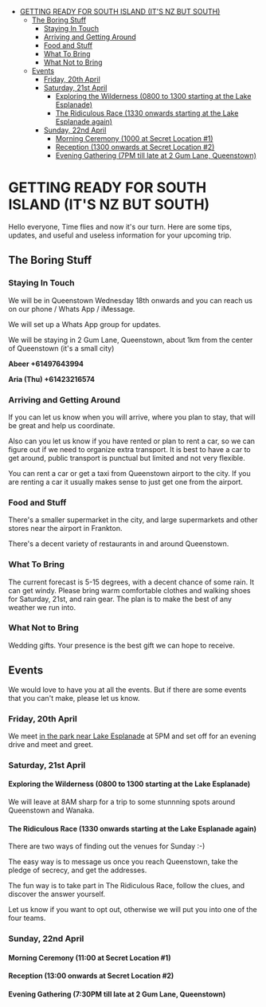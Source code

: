 <!-- TOC depthFrom:1 depthTo:6 withLinks:1 updateOnSave:1 orderedList:0 -->

- [GETTING READY FOR SOUTH ISLAND (IT'S NZ BUT SOUTH)](#getting-ready-for-south-island-its-nz-but-south)
	- [The Boring Stuff](#the-boring-stuff)
		- [Staying In Touch](#staying-in-touch)
		- [Arriving and Getting Around](#arriving-and-getting-around)
		- [Food and Stuff](#food-and-stuff)
		- [What To Bring](#what-to-bring)
		- [What Not to Bring](#what-not-to-bring)
	- [Events](#events)
		- [Friday, 20th April](#friday-20th-april)
		- [Saturday, 21st April](#saturday-21st-april)
			- [Exploring the Wilderness (0800 to 1300 starting at the Lake Esplanade)](#exploring-the-wilderness-0800-to-1300-starting-at-the-lake-esplanade)
			- [The Ridiculous Race (1330 onwards starting at the Lake Esplanade again)](#the-ridiculous-race-1330-onwards-starting-at-the-lake-esplanade-again)
		- [Sunday, 22nd April](#sunday-22nd-april)
			- [Morning Ceremony (1000 at Secret Location #1)](#morning-ceremony-1000-at-secret-location-1)
			- [Reception (1300 onwards at Secret Location #2)](#reception-1300-onwards-at-secret-location-2)
			- [Evening Gathering (7PM till late at 2 Gum Lane, Queenstown)](#evening-gathering-7pm-till-late-at-2-gum-lane-queenstown)

<!-- /TOC -->

# GETTING READY FOR SOUTH ISLAND (IT'S NZ BUT SOUTH)

Hello everyone,
Time flies and now it's our turn. Here are some tips, updates, and useful and useless information for your upcoming trip.

## The Boring Stuff

### Staying In Touch

We will be in Queenstown Wednesday 18th onwards and you can reach us on our phone / Whats App / iMessage.

We will set up a Whats App group for updates.

We will be staying in 2 Gum Lane, Queenstown, about 1km from the center of Queenstown (it's a small city)

**Abeer      +61497643994**

**Aria (Thu) +61423216574**

### Arriving and Getting Around

<div id="metservice-widget">
<script>
(function(d){
var i = d.createElement("iframe");
i.setAttribute("src", "https://services.metservice.com/weather-widget/widget?params=blue|large|portrait|days-3|modern&loc=queenstown&type=urban&domain=" + d.location.hostname);
i.style.width = "300px";
i.style.height = "239px";
i.style.border = "0";
i.setAttribute("allowtransparency", "true");
i.setAttribute("id", "widget-iframe");
d.getElementById("metservice-widget").appendChild(i);
})(document);
</script>
</div>


If you can let us know when you will arrive, where you plan to stay, that will be great and help us coordinate.

Also can you let us know if you have rented or plan to rent a car, so we can figure out if we need to organize extra transport. It is best to have a car to get around, public transport is punctual but limited and not very flexible.

You can rent a car or get a taxi from  Queenstown airport to the city. If you are renting a car it usually makes sense to just get one from the airport.

### Food and Stuff

There's a smaller supermarket in the city, and large supermarkets and other stores near the airport in Frankton.

There's a decent variety of restaurants in and around Queenstown.

### What To Bring

The current forecast is 5-15 degrees, with a decent chance of some rain. It can get windy. Please bring warm comfortable clothes and walking shoes for Saturday, 21st, and rain gear. The plan is to make the best of any weather we run into.

### What Not to Bring

Wedding gifts. Your presence is the best gift we can hope to receive. 

## Events

We would love to have you at all the events. But if there are some events that you can't make, please let us know. 

### Friday, 20th April

We meet [in the park near Lake Esplanade](https://goo.gl/maps/6ah1o3bjbbG2) at 5PM and set off for an evening drive and meet and greet.

### Saturday, 21st April

#### Exploring the Wilderness (0800 to 1300 starting at the Lake Esplanade)

We will leave at 8AM sharp for a trip to some stunnning spots around Queenstown and Wanaka.

#### The Ridiculous Race (1330 onwards starting at the Lake Esplanade again)

There are two ways of finding out the venues for Sunday :-)

The easy way is to message us once you reach Queenstown, take the pledge of secrecy, and get the addresses.

The fun way is to take part in The Ridiculous Race, follow the clues, and discover the answer yourself.

Let us know if you want to opt out, otherwise we will put you into one of the four teams.

### Sunday, 22nd April

#### Morning Ceremony (11:00 at Secret Location #1)


#### Reception (13:00 onwards at Secret Location #2)


#### Evening Gathering (7:30PM till late at 2 Gum Lane, Queenstown)
